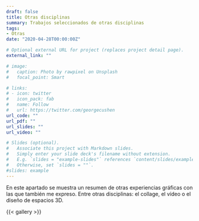 ```yaml
---
draft: false
title: Otras disciplinas
summary: Trabajos seleccionados de otras disciplinas
tags:
- Otras
date: "2020-04-28T00:00:00Z"

# Optional external URL for project (replaces project detail page).
external_link: ""

# image:
#   caption: Photo by rawpixel on Unsplash
#   focal_point: Smart

# links:
# - icon: twitter
#   icon_pack: fab
#   name: Follow
#   url: https://twitter.com/georgecushen
url_code: ""
url_pdf: ""
url_slides: ""
url_video: ""

# Slides (optional).
#   Associate this project with Markdown slides.
#   Simply enter your slide deck's filename without extension.
#   E.g. `slides = "example-slides"` references `content/slides/example-slides.md`.
#   Otherwise, set `slides = ""`.
#slides: example
---
```

En este apartado se muestra un resumen de otras experiencias gráficas con las que también me expreso. Entre otras disciplinas: el collage, el vídeo o el diseño de espacios 3D.

{{< gallery >}}

